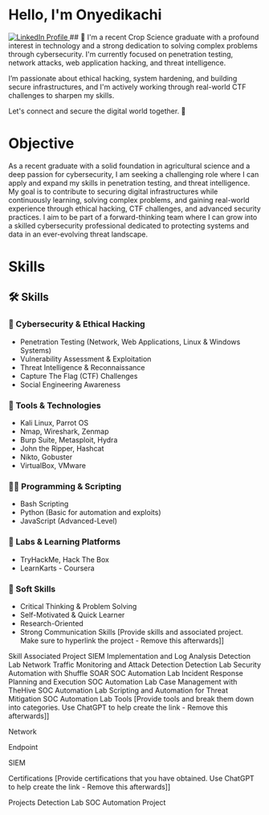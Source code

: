 # Hello, I'm Onyedikachi
<a href="https://www.linkedin.com/in/onyedikachi-okoh-405861262" target="_blank" rel="noopener noreferrer">
  <img src="https://img.shields.io/badge/-LinkedIn-0072b1?&style=for-the-badge&logo=linkedin&logoColor=white" alt="LinkedIn Profile" />
</a>
## 👋 I'm a recent Crop Science graduate with a profound interest in technology and a strong dedication to solving complex problems through cybersecurity. I'm currently focused on  penetration testing, network attacks, web application hacking, and threat intelligence.

I’m passionate about ethical hacking, system hardening, and building secure infrastructures, and I'm actively working through real-world CTF challenges to sharpen my skills.

Let's connect and secure the digital world together. 🔐


# Objective

As a recent graduate with a solid foundation in agricultural science and a deep passion for cybersecurity, I am seeking a challenging role where I can apply and expand my skills in penetration testing, and threat intelligence. My goal is to contribute to securing digital infrastructures while continuously learning, solving complex problems, and gaining real-world experience through ethical hacking, CTF challenges, and advanced security practices. I aim to be part of a forward-thinking team where I can grow into a skilled cybersecurity professional dedicated to protecting systems and data in an ever-evolving threat landscape.


# Skills
## 🛠 Skills

### 🔐 Cybersecurity & Ethical Hacking
- Penetration Testing (Network, Web Applications, Linux & Windows Systems)
- Vulnerability Assessment & Exploitation
- Threat Intelligence & Reconnaissance
- Capture The Flag (CTF) Challenges
- Social Engineering Awareness

### 🧰 Tools & Technologies
- Kali Linux, Parrot OS
- Nmap, Wireshark, Zenmap
- Burp Suite, Metasploit, Hydra
- John the Ripper, Hashcat
- Nikto, Gobuster
- VirtualBox, VMware

### 👨‍💻 Programming & Scripting
- Bash Scripting
- Python (Basic for automation and exploits)
- JavaScript (Advanced-Level)

### 🧪 Labs & Learning Platforms
- TryHackMe, Hack The Box
- LearnKarts - Coursera

### 🌱 Soft Skills
- Critical Thinking & Problem Solving
- Self-Motivated & Quick Learner
- Research-Oriented
- Strong Communication Skills
[Provide skills and associated project. Make sure to hyperlink the project - Remove this afterwards]]

Skill	Associated Project
SIEM Implementation and Log Analysis	Detection Lab
Network Traffic Monitoring and Attack Detection	Detection Lab
Security Automation with Shuffle SOAR	SOC Automation Lab
Incident Response Planning and Execution	SOC Automation Lab
Case Management with TheHive	SOC Automation Lab
Scripting and Automation for Threat Mitigation	SOC Automation Lab
Tools
[Provide tools and break them down into categories. Use ChatGPT to help create the link - Remove this afterwards]]

Network
  
Endpoint
 
SIEM
  
Certifications
[Provide certifications that you have obtained. Use ChatGPT to help create the link - Remove this afterwards]]

    
Projects
Detection Lab
SOC Automation Project
